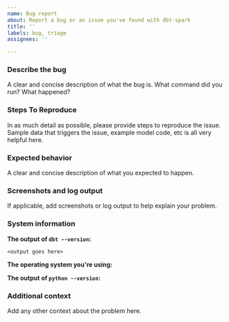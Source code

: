 ```yaml
---
name: Bug report
about: Report a bug or an issue you've found with dbt-spark
title: ''
labels: bug, triage
assignees: ''

---
```


### Describe the bug
A clear and concise description of what the bug is. What command did you run? What happened?

### Steps To Reproduce
In as much detail as possible, please provide steps to reproduce the issue. Sample data that triggers the issue, example model code, etc is all very helpful here.

### Expected behavior
A clear and concise description of what you expected to happen.

### Screenshots and log output
If applicable, add screenshots or log output to help explain your problem.

### System information
**The output of `dbt --version`:**
```
<output goes here>
```

**The operating system you're using:**

**The output of `python --version`:**

### Additional context
Add any other context about the problem here.
